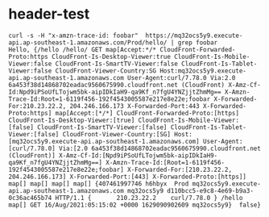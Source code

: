 # header-test


	curl -s -H "x-amzn-trace-id: foobar"  https://mq32ocs5y9.execute-api.ap-southeast-1.amazonaws.com/Prod/hello/ | grep foobar
	Hello, {/hello /hello/ GET map[Accept:*/* CloudFront-Forwarded-Proto:https CloudFront-Is-Desktop-Viewer:true CloudFront-Is-Mobile-Viewer:false CloudFront-Is-SmartTV-Viewer:false CloudFront-Is-Tablet-Viewer:false CloudFront-Viewer-Country:SG Host:mq32ocs5y9.execute-api.ap-southeast-1.amazonaws.com User-Agent:curl/7.78.0 Via:2.0 6a453f38d14868702eadac9560675990.cloudfront.net (CloudFront) X-Amz-Cf-Id:Npd9iPSoUfLTojwm5bk-aipIDkIaH9-qa9Kf_n7fgU4YNZjjtZhmMg== X-Amzn-Trace-Id:Root=1-6119f456-192f4543005587e217e8e22e;foobar X-Forwarded-For:210.23.22.2, 204.246.166.173 X-Forwarded-Port:443 X-Forwarded-Proto:https] map[Accept:[*/*] CloudFront-Forwarded-Proto:[https] CloudFront-Is-Desktop-Viewer:[true] CloudFront-Is-Mobile-Viewer:[false] CloudFront-Is-SmartTV-Viewer:[false] CloudFront-Is-Tablet-Viewer:[false] CloudFront-Viewer-Country:[SG] Host:[mq32ocs5y9.execute-api.ap-southeast-1.amazonaws.com] User-Agent:[curl/7.78.0] Via:[2.0 6a453f38d14868702eadac9560675990.cloudfront.net (CloudFront)] X-Amz-Cf-Id:[Npd9iPSoUfLTojwm5bk-aipIDkIaH9-qa9Kf_n7fgU4YNZjjtZhmMg==] X-Amzn-Trace-Id:[Root=1-6119f456-192f4543005587e217e8e22e;foobar] X-Forwarded-For:[210.23.22.2, 204.246.166.173] X-Forwarded-Port:[443] X-Forwarded-Proto:[https]] map[] map[] map[] map[] {407461997746 h6hbyx  Prod mq32ocs5y9.execute-api.ap-southeast-1.amazonaws.com mq32ocs5y9 d110bcc5-e9c8-4e69-b9a3-0c36ac465b74 HTTP/1.1 {       210.23.22.2    curl/7.78.0 } /hello map[] GET 16/Aug/2021:05:15:02 +0000 1629090902609 mq32ocs5y9}  false}

